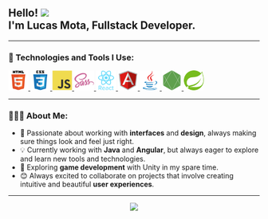 <h2 align="left">
  Hello! <img src="https://user-images.githubusercontent.com/42378118/110234147-e3259600-7f4e-11eb-95be-0c4047144dea.gif" width="30">
  <br>I'm Lucas Mota, Fullstack Developer.
</h2>

---

### 🔧 Technologies and Tools I Use:
<p align="left">
  <a href="https://www.w3.org/html/" target="_blank">
    <img src="https://raw.githubusercontent.com/devicons/devicon/master/icons/html5/html5-original-wordmark.svg" alt="html5" width="40" height="40"/>
  </a>
  <a href="https://www.w3schools.com/css/" target="_blank">
    <img src="https://raw.githubusercontent.com/devicons/devicon/master/icons/css3/css3-original-wordmark.svg" alt="css3" width="40" height="40"/>
  </a>
  <a href="https://developer.mozilla.org/en-US/docs/Web/JavaScript" target="_blank">
    <img src="https://raw.githubusercontent.com/devicons/devicon/master/icons/javascript/javascript-original.svg" alt="javascript" width="40" height="40"/>
  </a>
  <a href="https://sass-lang.com" target="_blank">
    <img src="https://raw.githubusercontent.com/devicons/devicon/master/icons/sass/sass-original.svg" alt="sass" width="40" height="40"/>
  </a>
  <a href="https://reactjs.org/" target="_blank">
    <img src="https://raw.githubusercontent.com/devicons/devicon/master/icons/react/react-original-wordmark.svg" alt="react" width="40" height="40"/>
  </a>
  <a href="https://angular.io/" target="_blank">
    <img src="https://raw.githubusercontent.com/devicons/devicon/master/icons/angularjs/angularjs-original.svg" alt="angularjs" width="40" height="40"/>
  </a>
  <a href="https://docs.oracle.com/javase/8/docs/technotes/guides/language/index.html" target="_blank">
    <img src="https://raw.githubusercontent.com/devicons/devicon/1119b9f84c0290e0f0b38982099a2bd027a48bf1/icons/java/java-original.svg" alt="java" width="40" height="40"/>
  </a>
  <a href="https://nodejs.org/en/" target="_blank">
    <img src="https://raw.githubusercontent.com/devicons/devicon/1119b9f84c0290e0f0b38982099a2bd027a48bf1/icons/nodejs/nodejs-plain.svg" alt="nodejs" width="40" height="40"/>
  </a>
  <a href="https://spring.io" target="_blank">
    <img src="https://raw.githubusercontent.com/devicons/devicon/refs/heads/master/icons/spring/spring-original.svg" alt="spring" width="40" height="40"/>
  </a>
</p>

---

### 👨🏻‍💻 About Me:

- 🎨 Passionate about working with **interfaces** and **design**, always making sure things look and feel just right.
- 💡 Currently working with **Java** and **Angular**, but always eager to explore and learn new tools and technologies.
- 🚀 Exploring **game development** with Unity in my spare time.
- 😊 Always excited to collaborate on projects that involve creating intuitive and beautiful **user experiences**.

---

<p align="center">
  <img src="https://media1.tenor.com/m/DimzPZMypFcAAAAd/laptop.gif" width="100" />
</p>
